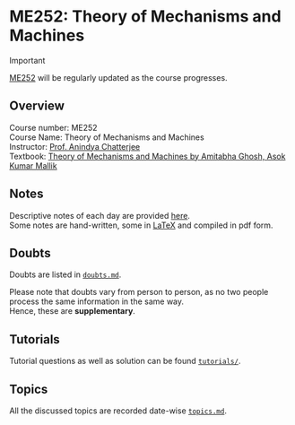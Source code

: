 # ME252: Theory of Mechanisms and Machines

> [!IMPORTANT]
> [ME252](https://github.com/tanvincible/iitk/tree/main/sem4/ME252) will be regularly updated as the course progresses.

## Overview

Course number: ME252  
Course Name: Theory of Mechanisms and Machines  
Instructor: [Prof. Anindya Chatterjee]()  
Textbook: [Theory of Mechanisms and Machines by Amitabha Ghosh, Asok Kumar Mallik](https://www.google.co.in/books/edition/Theory_of_Mechanisms_and_Machines/mQLYAAAACAAJ?hl=en)

## Notes

Descriptive notes of each day are provided [here]().  
Some notes are hand-written, some in [LaTeX](https://www.latex-project.org/) and compiled in pdf form.

<!--TODO: Add Notes-->

## Doubts

Doubts are listed in [`doubts.md`](https://github.com/tanvincible/iitk/tree/main/sem4/ME252/doubts.md).

Please note that doubts vary from person to person, as no two people process the same information in the same way.  
Hence, these are **supplementary**.

## Tutorials

Tutorial questions as well as solution can be found [`tutorials/`](https://github.com/tanvincible/iitk/tree/main/sem4/ME252/tutorials).

## Topics

All the discussed topics are recorded date-wise [`topics.md`](https://github.com/tanvincible/iitk/tree/main/sem4/ME252/topics.md).
